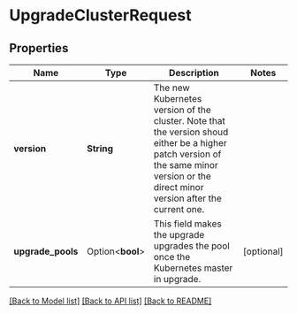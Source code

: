 # UpgradeClusterRequest

## Properties

Name | Type | Description | Notes
------------ | ------------- | ------------- | -------------
**version** | **String** | The new Kubernetes version of the cluster. Note that the version shoud either be a higher patch version of the same minor version or the direct minor version after the current one. | 
**upgrade_pools** | Option<**bool**> | This field makes the upgrade upgrades the pool once the Kubernetes master in upgrade. | [optional]

[[Back to Model list]](../README.md#documentation-for-models) [[Back to API list]](../README.md#documentation-for-api-endpoints) [[Back to README]](../README.md)


